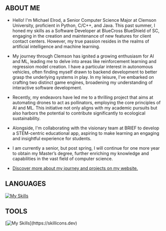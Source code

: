 ## ABOUT ME
* Hello! I'm Michael Elrod, a Senior Computer Science Major at Clemson University, proficient in Python, C/C++, and Java. This past summer, I honed my skills as a Software Developer at BlueCross BlueShield of SC, engaging in the creation and maintenance of new features for client contact centers. However, my true passion resides in the realms of artificial intelligence and machine learning.

* My journey through Clemson has ignited a growing enthusiasm for AI and ML, leading me to delve into areas like reinforcement learning and regression model creation. I have a particular interest in autonomous vehicles, often finding myself drawn to backend development to better grasp the underlying systems in play. In my leisure, I’ve embarked on crafting two distinct game engines, broadening my understanding of interactive software development.

* Recently, my endeavors have led me to a thrilling project that aims at automating drones to act as pollinators, employing the core principles of AI and ML. This initiative not only aligns with my academic pursuits but also harbors the potential to contribute significantly to ecological sustainability.

* Alongside, I'm collaborating with the visionary team at BRIEF to develop a STEM-centric educational app, aspiring to make learning an engaging and insightful experience for students.

* I am currently a senior, but post spring, I will continue for one more year to obtain my Master’s degree, further enriching my knowledge and capabilities in the vast field of computer science.

* [Discover more about my journey and projects on my website.](MichaelElrod.dev "My Website")

## LANGUAGES
[![My Skills](https://skillicons.dev/icons?i=python,c,cpp,java,lua,html,css,js)](https://skillicons.dev)

## TOOLS
[![My Skills](https://skillicons.dev/icons?i=aws,azure,flutter,figma,unity,unreal,blender,)](https://skillicons.dev)
